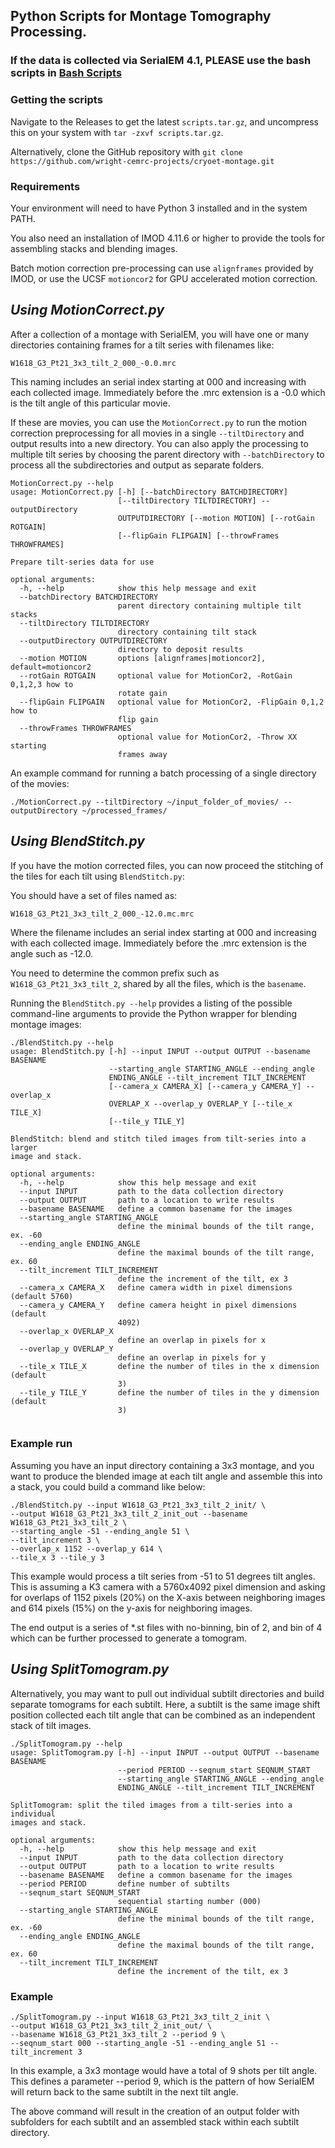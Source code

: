 ## Python Scripts for Montage Tomography Processing.
### If the data is collected via SerialEM 4.1, PLEASE use the bash scripts in [Bash Scripts](https://github.com/wright-cemrc-projects/cryoet-montage/tree/main/Bashscripts)
### Getting the scripts

Navigate to the Releases to get the latest `scripts.tar.gz`, and uncompress this on your system with `tar -zxvf scripts.tar.gz`.

Alternatively, clone the GitHub repository with `git clone https://github.com/wright-cemrc-projects/cryoet-montage.git`

### Requirements
Your environment will need to have Python 3 installed and in the system PATH.

You also need an installation of IMOD 4.11.6 or higher to provide the tools for assembling stacks and blending images.

Batch motion correction pre-processing can use `alignframes` provided by IMOD, or use the UCSF `motioncor2` for GPU accelerated motion correction.

## *Using MotionCorrect.py*
After a collection of a montage with SerialEM, you will have one or many directories containing frames for a tilt series with filenames like:

`W1618_G3_Pt21_3x3_tilt_2_000_-0.0.mrc`

This naming includes an serial index starting at 000 and increasing with each collected image. Immediately before the .mrc extension is a -0.0 which is the tilt angle of this particular movie.

If these are movies, you can use the `MotionCorrect.py` to run the motion correction preprocessing for all movies in a single `--tiltDirectory` and output results into a new directory. You can also apply the processing to multiple tilt series by choosing the parent directory with `--batchDirectory` to process all the subdirectories and output as separate folders.

```
MotionCorrect.py --help
usage: MotionCorrect.py [-h] [--batchDirectory BATCHDIRECTORY]
                        [--tiltDirectory TILTDIRECTORY] --outputDirectory
                        OUTPUTDIRECTORY [--motion MOTION] [--rotGain ROTGAIN]
                        [--flipGain FLIPGAIN] [--throwFrames THROWFRAMES]

Prepare tilt-series data for use

optional arguments:
  -h, --help            show this help message and exit
  --batchDirectory BATCHDIRECTORY
                        parent directory containing multiple tilt stacks
  --tiltDirectory TILTDIRECTORY
                        directory containing tilt stack
  --outputDirectory OUTPUTDIRECTORY
                        directory to deposit results
  --motion MOTION       options [alignframes|motioncor2], default=motioncor2
  --rotGain ROTGAIN     optional value for MotionCor2, -RotGain 0,1,2,3 how to
                        rotate gain
  --flipGain FLIPGAIN   optional value for MotionCor2, -FlipGain 0,1,2 how to
                        flip gain
  --throwFrames THROWFRAMES
                        optional value for MotionCor2, -Throw XX starting
                        frames away
```

An example command for running a batch processing of a single directory of the movies:

```
./MotionCorrect.py --tiltDirectory ~/input_folder_of_movies/ --outputDirectory ~/processed_frames/
```

## *Using BlendStitch.py*
If you have the motion corrected files, you can now proceed the stitching of the tiles for each tilt using `BlendStitch.py`:

You should have a set of files named as:

`W1618_G3_Pt21_3x3_tilt_2_000_-12.0.mc.mrc`

Where the filename includes an serial index starting at 000 and increasing with each collected image. Immediately before the .mrc extension is the angle such as -12.0.

You need to determine the common prefix such as `W1618_G3_Pt21_3x3_tilt_2`, shared by all the files, which is the `basename`.

Running the `BlendStitch.py --help` provides a listing of the possible command-line arguments to provide the Python wrapper for blending montage images:

```
./BlendStitch.py --help
usage: BlendStitch.py [-h] --input INPUT --output OUTPUT --basename BASENAME
                      --starting_angle STARTING_ANGLE --ending_angle
                      ENDING_ANGLE --tilt_increment TILT_INCREMENT
                      [--camera_x CAMERA_X] [--camera_y CAMERA_Y] --overlap_x
                      OVERLAP_X --overlap_y OVERLAP_Y [--tile_x TILE_X]
                      [--tile_y TILE_Y]

BlendStitch: blend and stitch tiled images from tilt-series into a larger
image and stack.

optional arguments:
  -h, --help            show this help message and exit
  --input INPUT         path to the data collection directory
  --output OUTPUT       path to a location to write results
  --basename BASENAME   define a common basename for the images
  --starting_angle STARTING_ANGLE
                        define the minimal bounds of the tilt range, ex. -60
  --ending_angle ENDING_ANGLE
                        define the maximal bounds of the tilt range, ex. 60
  --tilt_increment TILT_INCREMENT
                        define the increment of the tilt, ex 3
  --camera_x CAMERA_X   define camera width in pixel dimensions (default 5760)
  --camera_y CAMERA_Y   define camera height in pixel dimensions (default
                        4092)
  --overlap_x OVERLAP_X
                        define an overlap in pixels for x
  --overlap_y OVERLAP_Y
                        define an overlap in pixels for y
  --tile_x TILE_X       define the number of tiles in the x dimension (default
                        3)
  --tile_y TILE_Y       define the number of tiles in the y dimension (default
                        3)


```

### Example run

Assuming you have an input directory containing a 3x3 montage, and you want to produce the blended image at each tilt angle and assemble this into a stack, you could build a command like below:

```
./BlendStitch.py --input W1618_G3_Pt21_3x3_tilt_2_init/ \ 
--output W1618_G3_Pt21_3x3_tilt_2_init_out --basename W1618_G3_Pt21_3x3_tilt_2 \
--starting_angle -51 --ending_angle 51 \
--tilt_increment 3 \
--overlap_x 1152 --overlap_y 614 \
--tile_x 3 --tile_y 3
```

This example would process a tilt series from -51 to 51 degrees tilt angles. This is assuming a K3 camera with a 5760x4092 pixel dimension and asking for overlaps of 1152 pixels (20%) on the X-axis between neighboring images and 614 pixels (15%) on the y-axis for neighboring images.

The end output is a series of *.st files with no-binning, bin of 2, and bin of 4 which can be further processed to generate a tomogram.

## *Using SplitTomogram.py*

Alternatively, you may want to pull out individual subtilt directories and build separate tomograms for each subtilt. Here, a subtilt is the same image shift position collected each tilt angle that can be combined as an independent stack of tilt images.

```
./SplitTomogram.py --help
usage: SplitTomogram.py [-h] --input INPUT --output OUTPUT --basename BASENAME
                        --period PERIOD --seqnum_start SEQNUM_START
                        --starting_angle STARTING_ANGLE --ending_angle
                        ENDING_ANGLE --tilt_increment TILT_INCREMENT

SplitTomogram: split the tiled images from a tilt-series into a individual
images and stack.

optional arguments:
  -h, --help            show this help message and exit
  --input INPUT         path to the data collection directory
  --output OUTPUT       path to a location to write results
  --basename BASENAME   define a common basename for the images
  --period PERIOD       define number of subtilts
  --seqnum_start SEQNUM_START
                        sequential starting number (000)
  --starting_angle STARTING_ANGLE
                        define the minimal bounds of the tilt range, ex. -60
  --ending_angle ENDING_ANGLE
                        define the maximal bounds of the tilt range, ex. 60
  --tilt_increment TILT_INCREMENT
                        define the increment of the tilt, ex 3
```

### Example

```
./SplitTomogram.py --input W1618_G3_Pt21_3x3_tilt_2_init \
--output W1618_G3_Pt21_3x3_tilt_2_init_out/ \
--basename W1618_G3_Pt21_3x3_tilt_2 --period 9 \
--seqnum_start 000 --starting_angle -51 --ending_angle 51 --tilt_increment 3
```

In this example, a 3x3 montage would have a total of 9 shots per tilt angle. This defines a parameter --period 9, which is the pattern of how SerialEM will return back to the same subtilt in the next tilt angle.

The above command will result in the creation of an output folder with subfolders for each subtilt and an assembled stack within each subtilt directory.
